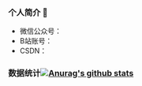 ### 个人简介 👋
- 微信公众号：
- B站账号：
- CSDN：
### 数据统计[![Anurag's github stats](https://github-readme-stats.vercel.app/api?username=T1sweet)](https://github.com/pythonsir/github-readme-stats)
<!--
**T1sweet/T1sweet** is a ✨ _special_ ✨ repository because its `README.md` (this file) appears on your GitHub profile.

Here are some ideas to get you started:

- 🔭 I’m currently working on ...
- 🌱 I’m currently learning ...
- 👯 I’m looking to collaborate on ...
- 🤔 I’m looking for help with ...
- 💬 Ask me about ...
- 📫 How to reach me: ...
- 😄 Pronouns: ...
- ⚡ Fun fact: ...
-->
